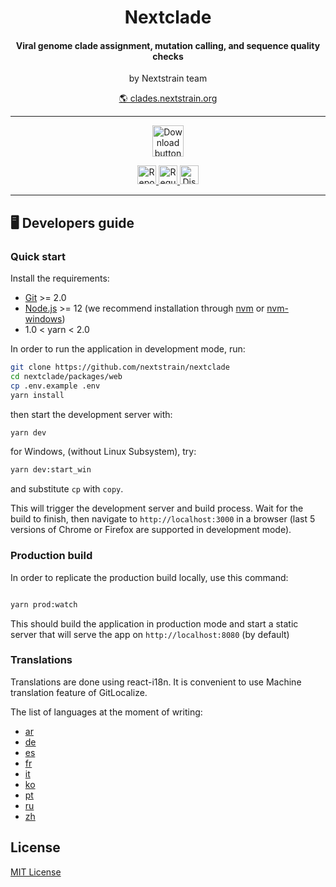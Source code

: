 <h1 id="nextclade" align="center">
Nextclade
</h1>

<h4 id="nextclade" align="center">
Viral genome clade assignment, mutation calling, and sequence quality checks
</h4>

<p align="center">
by Nextstrain team
</p>

<p align="center">
  <a target="_blank" rel="noopener noreferrer" href="https://clades.nextstrain.org">
    🌎 clades.nextstrain.org
  </a>
</p>

---

<p align="center">
  <a href="https://clades.nextstrain.org" target="_blank" rel="noopener noreferrer" >
    <img height="50px"
      src="https://img.shields.io/badge/%F0%9F%8C%8E%20Visit%20clades.nextstrain.org-%23aa1718.svg"
      alt="Download button"
    />
  </a>
</p>

<p align="center">
  <a href="https://github.com/nextstrain/nextclade/issues/new">
    <img height="30px"
      src="https://img.shields.io/badge/%F0%9F%93%A2%20Report%20Issue-%2317992a.svg"
      alt="Report issue button"
    />
  </a>

  <a href="https://github.com/nextstrain/nextclade/issues/new">
    <img height="30px"
      src="https://img.shields.io/badge/%F0%9F%99%8B%E2%80%8D%E2%99%80%EF%B8%8F%20Request%20feature-%2317992a.svg"
      alt="Request feature button"
    />
  </a>

  <a href="https://discussion.nextstrain.org">
    <img height="30px"
      src="https://img.shields.io/badge/%F0%9F%92%AC%20Discuss-%23d99852.svg"
      alt="Discuss button"
    />
  </a>
</p>

---

## 🖥️ Developers guide

### Quick start

Install the requirements:

- <a target="_blank" rel="noopener noreferrer" href="https://git-scm.com/downloads">Git</a> >= 2.0
- <a target="_blank" rel="noopener noreferrer" href="https://nodejs.org/">Node.js</a> >= 12 (we recommend installation through <a target="_blank" rel="noopener noreferrer" href="https://github.com/nvm-sh/nvm">nvm</a> or
  <a target="_blank" rel="noopener noreferrer" href="https://github.com/coreybutler/nvm-windows">nvm-windows</a>)
- 1.0 < yarn < 2.0

In order to run the application in development mode, run:

```bash
git clone https://github.com/nextstrain/nextclade
cd nextclade/packages/web
cp .env.example .env
yarn install
```

then start the development server with:

```bash
yarn dev
```

for Windows, (without Linux Subsystem), try:

```bash
yarn dev:start_win
```

and substitute `cp` with `copy`.

This will trigger the development server and build process. Wait for the build to finish, then navigate to
`http://localhost:3000` in a browser (last 5 versions of Chrome or Firefox are supported in development mode).

### Production build

In order to replicate the production build locally, use this command:

```bash

yarn prod:watch

```

This should build the application in production mode and start a static server that will serve the app on
`http://localhost:8080` (by default)

### Translations

Translations are done using react-i18n. It is convenient to use Machine translation feature of GitLocalize.

The list of languages at the moment of writing:

- [ar](https://gitlocalize.com/repo/4819/ar/packages/web/src/i18n/resources/en/common.json)
- [de](https://gitlocalize.com/repo/4819/de/packages/web/src/i18n/resources/en/common.json)
- [es](https://gitlocalize.com/repo/4819/es/packages/web/src/i18n/resources/en/common.json)
- [fr](https://gitlocalize.com/repo/4819/fr/packages/web/src/i18n/resources/en/common.json)
- [it](https://gitlocalize.com/repo/4819/it/packages/web/src/i18n/resources/en/common.json)
- [ko](https://gitlocalize.com/repo/4819/ko/packages/web/src/i18n/resources/en/common.json)
- [pt](https://gitlocalize.com/repo/4819/pt/packages/web/src/i18n/resources/en/common.json)
- [ru](https://gitlocalize.com/repo/4819/ru/packages/web/src/i18n/resources/en/common.json)
- [zh](https://gitlocalize.com/repo/4819/zh/packages/web/src/i18n/resources/en/common.json)


## License

<a target="_blank" rel="noopener noreferrer" href="LICENSE" alt="License file">MIT License</a>
